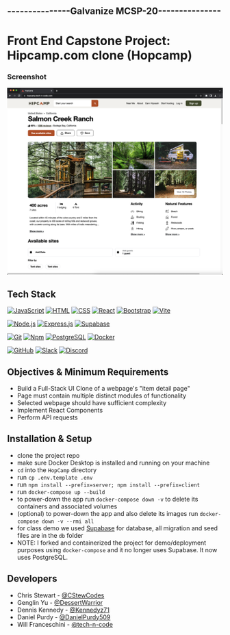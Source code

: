 ## ---------------Galvanize MCSP-20---------------

# Front End Capstone Project: Hipcamp.com clone (Hopcamp)

### Screenshot

[![HopCamp](hopcamp_screenshot.png)](https://hopcamp.tech-n-code.com/)

## Tech Stack

  [![JavaScript](https://img.shields.io/badge/-JavaScript-F7DF1E?style=flat&logo=javascript&logoColor=black)](https://developer.mozilla.org/en-US/docs/Web/JavaScript)
  [![HTML](https://img.shields.io/badge/-HTML-E34F26?style=flat&logo=html5&logoColor=black)](https://developer.mozilla.org/en-US/docs/Web/HTML)
  [![CSS](https://img.shields.io/badge/-CSS-1572B6?style=flat&logo=css3&logoColor=white)](https://developer.mozilla.org/en-US/docs/Web/CSS)
  [![React](https://img.shields.io/badge/-React-61DAFB?style=flat&logo=react&logoColor=black)](https://react.dev/)
  [![Bootstrap](https://img.shields.io/badge/-Bootstrap-7952B3?style=flat&logo=bootstrap&logoColor=white)](https://getbootstrap.com/)
  [![Vite](https://img.shields.io/badge/-Vite-646CFF?style=flat&logo=vite&logoColor=F6DC40)](https://vitejs.dev/)
  
  [![Node.js](https://img.shields.io/badge/-Node.js-339933?style=flat&logo=Node.js&logoColor=black)](https://nodejs.org/)
  [![Express.js](https://img.shields.io/badge/-Express.js-000000?style=flat&logo=express&logoColor=white)](https://expressjs.com/)
  [![Supabase](https://img.shields.io/badge/-Supabase-3FCF8E?style=flat&logo=supabase&logoColor=black)](https://supabase.com/)

  [![Git](https://img.shields.io/badge/-Git-F05032?style=flat&logo=git&logoColor=black)](https://git-scm.com/)
  [![Npm](https://img.shields.io/badge/-Npm-CB3837?style=flat&logo=npm&logoColor=white)](https://npmjs.com/)
  [![PostgreSQL](https://img.shields.io/badge/PostgreSQL-316192?style=flat&logo=postgresql&logoColor=white)](https://www.postgresql.org/)
  [![Docker](https://img.shields.io/badge/Docker-2CA5E0?style=flat&logo=docker&logoColor=white)](https://www.docker.com/)

  [![GitHub](https://img.shields.io/badge/-GitHub-181717?style=flat&logo=github&logoColor=white)](https://github.com/)
  [![Slack](https://img.shields.io/badge/-Slack-4A154B?style=flat&logo=slack&logoColor=white)](https://slack.com/)
  [![Discord](https://img.shields.io/badge/-Discord-5865F2?style=flat&logo=discord&logoColor=white)](https://discord.com/)

## Objectives & Minimum Requirements

- Build a Full-Stack UI Clone of a webpage's "item detail page"
- Page must contain multiple distinct modules of functionality
- Selected webpage should have sufficient complexity
- Implement React Components
- Perform API requests

## Installation & Setup

- clone the project repo
- make sure Docker Desktop is installed and running on your machine
- `cd` into the `HopCamp` directory
- run `cp .env.template .env`
- run `npm install --prefix=server; npm install --prefix=client`
- run `docker-compose up --build`
- to power-down the app run `docker-compose down -v` to delete its containers and associated volumes
- (optional) to power-down the app and also delete its images run `docker-compose down -v --rmi all`
- for class demo we used [Supabase](https://supabase.com/dashboard/sign-in) for database, all migration and seed files are in the `db` folder
- NOTE: I forked and containerized the project for demo/deployment purposes using `docker-compose` and it no longer uses Supabase. It now uses PostgreSQL.

## Developers

- Chris Stewart - [@CStewCodes](https://github.com/CStewCodes)
- Genglin Yu - [@DessertWarrior](https://github.com/DessertWarrior)
- Dennis Kennedy - [@Kennedyz71](https://github.com/Kennedyz71)
- Daniel Purdy - [@DanielPurdy509](https://github.com/DanielPurdy509)
- Will Franceschini - [@tech-n-code](https://github.com/tech-n-code)
